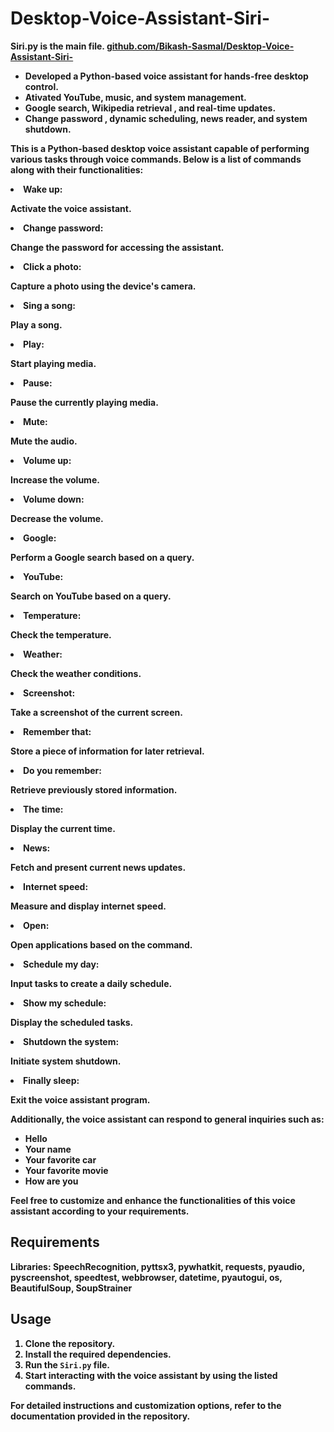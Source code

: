 # Desktop-Voice-Assistant-Siri-
 <b>Siri.py<b> is the main file.
 <a href="https://github.com/Bikash-Sasmal/Desktop-Voice-Assistant-Siri-">github.com/Bikash-Sasmal/Desktop-Voice-Assistant-Siri-</a>
<ul>
 <li>Developed a <b>Python-based voice assistant</b> for <b>hands-free desktop control.</b><br></li>
 <li><b>Ativated YouTube</b>, <b>music</b>, and <b>system management.</b><br></li>
 <li><b>Google search, Wikipedia retrieval ,</b> and <b>real-time updates.</b> <br></li>
 <li><b>Change password , dynamic scheduling, news reader,</b> and <b>system shutdown.</b><br></li>
</ul>
    <p>This is a Python-based desktop voice assistant capable of performing various tasks through voice commands. Below is a list of commands along with their functionalities:</p
 <ul>
    <li><strong>Wake up:</strong> <p>Activate the voice assistant.</p></li>
    <li><strong>Change password:</strong> <p>Change the password for accessing the assistant.</p></li>
    <li><strong>Click a photo:</strong> <p>Capture a photo using the device's camera.</p></li>
    <li><strong>Sing a song:</strong> <p>Play a song.</p></li>
    <li><strong>Play:</strong> <p>Start playing media.</p></li>
    <li><strong>Pause:</strong> <p>Pause the currently playing media.</p></li>
    <li><strong>Mute:</strong> <p>Mute the audio.</p></li>
    <li><strong>Volume up:</strong> <p>Increase the volume.</p></li>
    <li><strong>Volume down:</strong> <p>Decrease the volume.</p></li>
    <li><strong>Google:</strong> <p>Perform a Google search based on a query.</p></li>
    <li><strong>YouTube:</strong> <p>Search on YouTube based on a query.</p></li>
    <li><strong>Temperature:</strong> <p>Check the temperature.</p></li>
    <li><strong>Weather:</strong> <p>Check the weather conditions.</p></li>
    <li><strong>Screenshot:</strong> <p>Take a screenshot of the current screen.</p></li>
    <li><strong>Remember that:</strong> <p>Store a piece of information for later retrieval.</p></li>
    <li><strong>Do you remember:</strong> <p>Retrieve previously stored information.</p></li>
    <li><strong>The time:</strong> <p>Display the current time.</p></li>
    <li><strong>News:</strong> <p>Fetch and present current news updates.</p></li>
    <li><strong>Internet speed:</strong> <p>Measure and display internet speed.</p></li>
    <li><strong>Open:</strong> <p>Open applications based on the command.</p></li>
    <li><strong>Schedule my day:</strong> <p>Input tasks to create a daily schedule.</p></li>
    <li><strong>Show my schedule:</strong> <p>Display the scheduled tasks.</p></li>
    <li><strong>Shutdown the system:</strong> <p>Initiate system shutdown.</p></li>
    <li><strong>Finally sleep:</strong> <p>Exit the voice assistant program.</p></li>
</ul>
    <p>Additionally, the voice assistant can respond to general inquiries such as:</p>
    <ul>
        <li>Hello</li>
        <li>Your name</li>
        <li>Your favorite car</li>
        <li>Your favorite movie</li>
        <li>How are you</li>
    </ul>
    <p>Feel free to customize and enhance the functionalities of this voice assistant according to your requirements.</p>
   <h2>Requirements</h2>
    <p>Libraries: SpeechRecognition, pyttsx3, pywhatkit, requests, pyaudio, pyscreenshot, speedtest, webbrowser, datetime, pyautogui, os, BeautifulSoup, SoupStrainer </p>
    <h2>Usage</h2>
    <ol>
        <li>Clone the repository.</li>
        <li>Install the required dependencies.</li>
        <li>Run the <code>Siri.py</code> file.</li>
        <li>Start interacting with the voice assistant by using the listed commands.</li>
    </ol>
    <p>For detailed instructions and customization options, refer to the documentation provided in the repository.</p>




